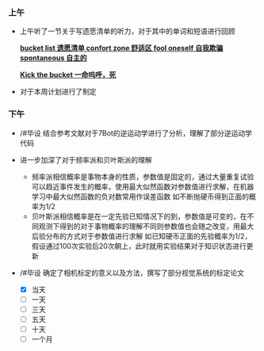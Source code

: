 ### 上午

- 上午听了一节关于写遗愿清单的听力，对于其中的单词和短语进行回顾

  **<u>bucket list 遗愿清单	confort zone 舒适区	fool oneself 自我欺骗 	spontaneous 自主的</u>**

  <u>**Kick the bucket 一命呜呼，死**</u>

- 对于本周计划进行了制定

### 下午

- /#毕设 结合参考文献对于7Bot的逆运动学进行了分析，理解了部分逆运动学代码
- 进一步加深了对于频率派和贝叶斯派的理解
  - 频率派相信概率是事物本身的性质，参数值是固定的，通过大量重复试验可以趋近事件发生的概率，使用最大似然函数对参数值进行求解，在机器学习中最大似然函数的负对数常用作误差函数 如不断抛硬币得到正面的概率为1/2
  - 贝叶斯派相信概率是在一定先验已知情况下的到，参数值是可变的，在不同观测下得到的对于事物概率的理解不同则参数值也会随之改变，用最大后验分布的方式对于参数值进行求解 如已知硬币正面的先验概率为1/2，假设通过100次实验后20次朝上，此时就用实验结果对于知识状态进行更新
- /#毕设 确定了相机标定的意义以及方法，撰写了部分视觉系统的标定论文

  - [x] 当天
  - [ ] 一天
  - [ ] 三天
  - [ ] 五天
  - [ ] 十天
  - [ ] 一个月